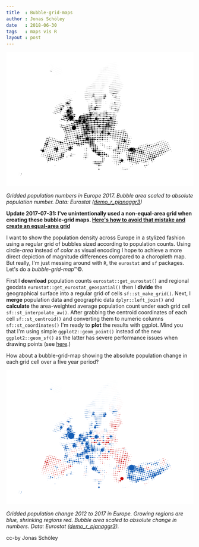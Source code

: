 ```yaml
---
title  : Bubble-grid-maps
author : Jonas Schöley
date   : 2018-06-30
tags   : maps vis R
layout : post
---
```


![](/assets/2018-06-30-bubble-grid-map/popdens.png)

*Gridded population numbers in Europe 2017. Bubble area scaled to absolute population number. Data: Eurostat ([demo_r_pjanaggr3](http://appsso.eurostat.ec.europa.eu/nui/show.do?dataset=demo_r_pjanaggr3&lang=en))*

**Update 2017-07-31: I've unintentionally used a non-equal-area grid when creating these bubble-grid maps. [Here's how to avoid that mistake and create an equal-area grid](https://jschoeley.github.io/2018/07/31/equal_area_grid.html)**

I want to show the population density across Europe in a stylized fashion using a regular grid of bubbles sized according to population counts. Using circle-*area* instead of *color* as visual encoding I hope to achieve a more direct depiction of magnitude differences compared to a choropleth map. But really, I'm just messing around with `R`, the `eurostat` and `sf` packages. Let's do a *bubble-grid-map*™©.

First I **download** population counts `eurostat::get_eurostat()` and regional geodata `eurostat::get_eurostat_geospatial()` then I **divide** the geographical surface into a regular grid of cells `sf::st_make_grid()`. Next, I **merge** population data and geographic data `dplyr::left_join()` and **calculate** the area-weighted average population count under each grid cell `sf::st_interpolate_aw()`. After grabbing the centroid coordinates of each cell `sf::st_centroid()` and converting them to numeric columns `sf::st_coordinates()` I'm ready to **plot** the results with ggplot. Mind you that I'm using simple `ggplot2::geom_point()` instead of the new `ggplot2::geom_sf()` as the latter has severe performance issues when drawing points (see [here](https://github.com/tidyverse/ggplot2/issues/2718).)

How about a bubble-grid-map showing the absolute population change in each grid cell over a five year period?

![](/assets/2018-06-30-bubble-grid-map/popchange.png)

*Gridded population change 2012 to 2017 in Europe. Growing regions are blue, shrinking regions red. Bubble area scaled to absolute change in numbers. Data: Eurostat ([demo_r_pjanaggr3](http://appsso.eurostat.ec.europa.eu/nui/show.do?dataset=demo_r_pjanaggr3&lang=en)).*

<script src="https://gist.github.com/jschoeley/8a4e02fee202b9456675c2399ac74693.js"></script>

cc-by Jonas Schöley
